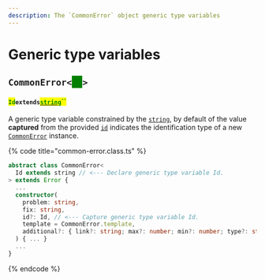 ```yaml
---
description: The `CommonError` object generic type variables
---
```


# Generic type variables

## `CommonError<`<mark style="color:green;background-color:green;">`Id`</mark>`>`

#### <mark style="color:green;">`Id`</mark>`extends`[<mark style="color:green;">`string`</mark>](https://www.typescriptlang.org/docs/handbook/basic-types.html#string)<mark style="color:green;">``</mark>

​A generic type variable constrained by the [`string`](https://developer.mozilla.org/en-US/docs/Web/JavaScript/Reference/Global\_Objects/String), by default of the value **captured** from the provided [`id`](constructor.md#id-id) indicates the identification type of a new [`CommonError`](broken-reference) instance.

{% code title="common-error.class.ts" %}
```typescript
abstract class CommonError<
  Id extends string // <--- Declare generic type variable Id.
> extends Error {
  ...
  constructor(
    problem: string,
    fix: string,
    id?: Id, // <--- Capture generic type variable Id.
    template = CommonError.template,
    additional?: { link?: string; max?: number; min?: number; type?: string }
  ) { ... }
  ...
}
```
{% endcode %}
